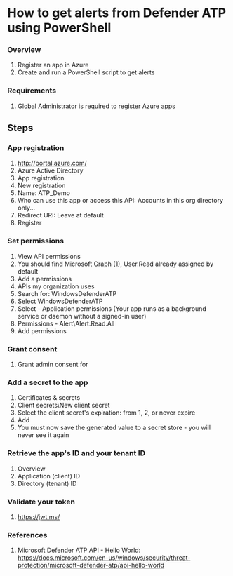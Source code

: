 # How to get alerts from Defender ATP using PowerShell

### Overview
1. Register an app in Azure
2. Create and run a PowerShell script to get alerts

### Requirements
1. Global Administrator is required to register Azure apps

## Steps

### App registration
1. http://portal.azure.com/
2. Azure Active Directory
3. App registration
4. New registration
5. Name: ATP_Demo
6. Who can use this app or access this API: Accounts in this org directory only...
7. Redirect URI: Leave at default
8. Register

### Set permissions
1. View API permissions
2. You should find Microsoft Graph (1), User.Read already assigned by default
3. Add a permissions
4. APIs my organization uses
5. Search for: WindowsDefenderATP
6. Select WindowsDefenderATP
7. Select - Application permissions (Your app runs as a background service or daemon without a signed-in user)
8. Permissions - Alert\Alert.Read.All
9. Add permissions

### Grant consent
1. Grant admin consent for <entity that has a subscription to this tenant>

### Add a secret to the app
1. Certificates & secrets
2. Client secrets\New client secret
3. Select the client secret's expiration: from 1, 2, or never expire
4. Add
5. You must now save the generated value to a secret store - you will never see it again

### Retrieve the app's ID and your tenant ID
1. Overview
2. Application (client) ID
3. Directory (tenant) ID

### Validate your token
1. https://jwt.ms/

### References
1. Microsoft Defender ATP API - Hello World: https://docs.microsoft.com/en-us/windows/security/threat-protection/microsoft-defender-atp/api-hello-world